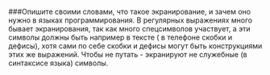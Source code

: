 ###Опишите своими словами, что такое экранирование, и зачем оно нужно в языках программирования.
В регулярных выражениях много бывает экранирования, тaк как много спецсимволов участвует, а эти символы должны быть например в тексте ( в телефоне скобки и дефисы), хотя сами по себе скобки и дефисы могут быть конструкциями этих же выражений. Чтобы не путать - экранируют не служебные (в синтаксисе языка) символы.